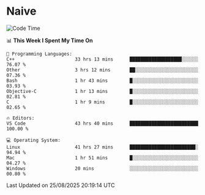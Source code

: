 # Naive
<!-- ## 日拱一卒，功不唐捐 -->
<!-- [![GitHub Streak](https://streak-stats.demolab.com/?user=XiaoXKKK)](https://git.io/streak-stats) -->
<!--START_SECTION:waka-->
![Code Time](http://img.shields.io/badge/Code%20Time-701%20hrs%2017%20mins-blue)

📊 **This Week I Spent My Time On** 

```text
💬 Programming Languages: 
C++                      33 hrs 13 mins      ███████████████████░░░░░░   76.07 % 
Other                    3 hrs 12 mins       ██░░░░░░░░░░░░░░░░░░░░░░░   07.36 % 
Bash                     1 hr 43 mins        █░░░░░░░░░░░░░░░░░░░░░░░░   03.93 % 
Objective-C              1 hr 13 mins        █░░░░░░░░░░░░░░░░░░░░░░░░   02.81 % 
C                        1 hr 9 mins         █░░░░░░░░░░░░░░░░░░░░░░░░   02.65 % 

🔥 Editors: 
VS Code                  43 hrs 40 mins      █████████████████████████   100.00 % 

💻 Operating System: 
Linux                    41 hrs 27 mins      ████████████████████████░   94.94 % 
Mac                      1 hr 51 mins        █░░░░░░░░░░░░░░░░░░░░░░░░   04.27 % 
Windows                  20 mins             ░░░░░░░░░░░░░░░░░░░░░░░░░   00.80 % 
```


 Last Updated on 25/08/2025 20:19:14 UTC
<!--END_SECTION:waka-->
